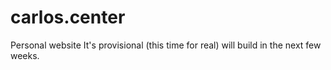 # carlos.center
Personal website
It's provisional (this time for real) will build in the next few weeks.
